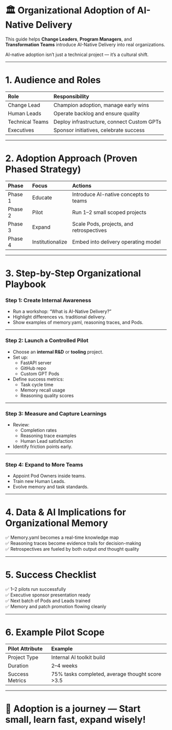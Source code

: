 # 🏛 Organizational Adoption of AI-Native Delivery

This guide helps **Change Leaders**, **Program Managers**, and **Transformation Teams** introduce AI-Native Delivery into real organizations.

AI-native adoption isn’t just a technical project — it’s a cultural shift.

---

# 1. Audience and Roles

| Role | Responsibility |
|:---|:---|
| Change Lead | Champion adoption, manage early wins |
| Human Leads | Operate backlog and ensure quality |
| Technical Teams | Deploy infrastructure, connect Custom GPTs |
| Executives | Sponsor initiatives, celebrate success |

---

# 2. Adoption Approach (Proven Phased Strategy)

| Phase | Focus | Actions |
|:---|:---|:---|
| Phase 1 | Educate | Introduce AI-native concepts to teams |
| Phase 2 | Pilot | Run 1–2 small scoped projects |
| Phase 3 | Expand | Scale Pods, projects, and retrospectives |
| Phase 4 | Institutionalize | Embed into delivery operating model |

---

# 3. Step-by-Step Organizational Playbook

### Step 1: Create Internal Awareness
- Run a workshop: “What is AI-Native Delivery?”
- Highlight differences vs. traditional delivery.
- Show examples of memory.yaml, reasoning traces, and Pods.

---

### Step 2: Launch a Controlled Pilot
- Choose an **internal R&D** or **tooling** project.
- Set up:
  - FastAPI server
  - GitHub repo
  - Custom GPT Pods
- Define success metrics:
  - Task cycle time
  - Memory recall usage
  - Reasoning quality scores

---

### Step 3: Measure and Capture Learnings
- Review:
  - Completion rates
  - Reasoning trace examples
  - Human Lead satisfaction
- Identify friction points early.

---

### Step 4: Expand to More Teams
- Appoint Pod Owners inside teams.
- Train new Human Leads.
- Evolve memory and task standards.

---

# 4. Data & AI Implications for Organizational Memory

✅ Memory.yaml becomes a real-time knowledge map  
✅ Reasoning traces become evidence trails for decision-making  
✅ Retrospectives are fueled by both output *and* thought quality

---

# 5. Success Checklist

✅ 1–2 pilots run successfully  
✅ Executive sponsor presentation ready  
✅ Next batch of Pods and Leads trained  
✅ Memory and patch promotion flowing cleanly  

---

# 6. Example Pilot Scope

| Pilot Attribute | Example |
|:---|:---|
| Project Type | Internal AI toolkit build |
| Duration | 2–4 weeks |
| Success Metrics | 75% tasks completed, average thought score >3.5 |

---

# 🏁 Adoption is a journey — Start small, learn fast, expand wisely!

